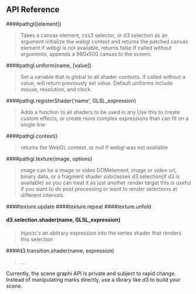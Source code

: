 ## API Reference

####pathgl([element])
> Takes a canvas element, css3 selector, or d3 selection as an argument
> initialize the webgl context and returns the patched canvas element
> if webgl is not available, returns false
> If called without arguments, appends a 960x500 canvas to the sceern.

####pathgl.uniform(name, [value])
> Set a variable that is global to all shader contexts.
> If called without a value, will return previously set value.
> Default uniforms include mouse, resolution, and clock.

####pathgl.registerShader('name', GLSL_expression)
> Adds a function to all shaders to be used in any 
> Use this to create custom effects, or create more complex expressions than can fit
> on a single line

####pathgl.context()
> returns the WebGL context, or null if webgl was not available

####pathgl.texture(image, options)
> image can be a image or video DOMelement, image or video url, binary data, or a fragment shader
> subclasses d3.selection(if d3 is available) so you can treat it as just another render target 
> this is useful if you want to do post processing or want to render selections at different intervals

####texture.update
####texture.repeat
####texture.unfold

#### d3.selection.shader(name, GLSL_expression)
> Injects's an abitrary expression into the vertex shader that renders this selection

####d3.transition.shader(name, expression)
> ...

Currently, the scene graphi API is private and subject to rapid change.
Instead of manipulating marks directly, use a library like d3 to build your
scene.

